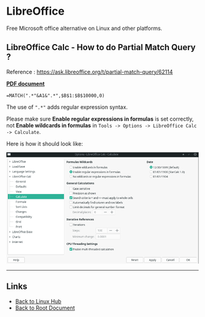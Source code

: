 # LibreOffice

Free Microsoft office alternative on Linux and other platforms.

## LibreOffice Calc - How to do Partial Match Query ?

Reference : <https://ask.libreoffice.org/t/partial-match-query/62114>

**[PDF document](./libreoffice/Partial-match-query-English-Ask-LibreOffice.pdf)**

```excel
=MATCH(".*"&A1&".*",$B$1:$B$10000,0)
```

The use of `".*"` adds regular expression syntax.

Please make sure **Enable regular expressions in formulas** is set correctly, not **Enable wildcards in formulas** in `Tools -> Options -> LibreOffice Calc -> Calculate`.

Here is how it should look like:

![Options in Calculate section](./libreoffice/2022-04-01-13-03-56.png)

----
<!-- Footer Begins Here -->
## Links

- [Back to Linux Hub](./README.md)
- [Back to Root Document](../README.md)

